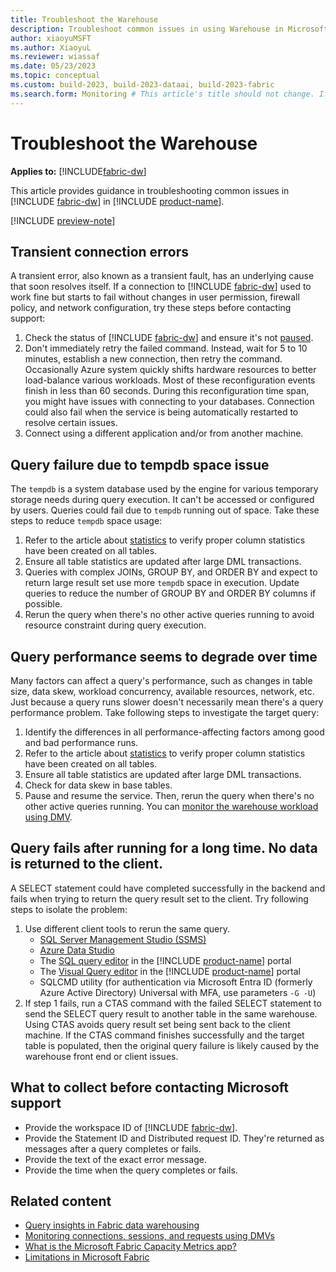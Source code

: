 ```yaml
---
title: Troubleshoot the Warehouse
description: Troubleshoot common issues in using Warehouse in Microsoft Fabric.
author: xiaoyuMSFT
ms.author: XiaoyuL
ms.reviewer: wiassaf
ms.date: 05/23/2023
ms.topic: conceptual
ms.custom: build-2023, build-2023-dataai, build-2023-fabric
ms.search.form: Monitoring # This article's title should not change. If so, contact engineering.
---
```

# Troubleshoot the Warehouse

**Applies to:** [!INCLUDE[fabric-dw](includes/applies-to-version/fabric-dw.md)]

This article provides guidance in troubleshooting common issues in [!INCLUDE [fabric-dw](includes/fabric-dw.md)] in [!INCLUDE [product-name](../includes/product-name.md)]. 

[!INCLUDE [preview-note](../includes/preview-note.md)]

## Transient connection errors

A transient error, also known as a transient fault, has an underlying cause that soon resolves itself.  If a connection to [!INCLUDE [fabric-dw](includes/fabric-dw.md)] used to work fine but starts to fail without changes in user permission, firewall policy, and network configuration, try these steps before contacting support:

1. Check the status of [!INCLUDE [fabric-dw](includes/fabric-dw.md)] and ensure it's not [paused](pause-resume.md).
1. Don't immediately retry the failed command. Instead, wait for 5 to 10 minutes, establish a new connection, then retry the command.  Occasionally Azure system quickly shifts hardware resources to better load-balance various workloads.  Most of these reconfiguration events finish in less than 60 seconds. During this reconfiguration time span, you might have issues with connecting to your databases. Connection could also fail when the service is being automatically restarted to resolve certain issues.  
1. Connect using a different application and/or from another machine.

## Query failure due to tempdb space issue

The `tempdb` is a system database used by the engine for various temporary storage needs during query execution. It can't be accessed or configured by users. Queries could fail due to `tempdb` running out of space. Take these steps to reduce `tempdb` space usage:

1. Refer to the article about [statistics](statistics.md) to verify proper column statistics have been created on all tables. 
1. Ensure all table statistics are updated after large DML transactions.
1. Queries with complex JOINs, GROUP BY, and ORDER BY and expect to return large result set use more `tempdb` space in execution.  Update queries to reduce the number of GROUP BY and ORDER BY columns if possible.
1. Rerun the query when there's no other active queries running to avoid resource constraint during query execution. 

## Query performance seems to degrade over time

Many factors can affect a query's performance, such as changes in table size, data skew, workload concurrency, available resources, network, etc.  Just because a query runs slower doesn't necessarily mean there's a query performance problem.  Take following steps to investigate the target query:

1. Identify the differences in all performance-affecting factors among good and bad performance runs. 
1. Refer to the article about [statistics](statistics.md) to verify proper column statistics have been created on all tables. 
1. Ensure all table statistics are updated after large DML transactions.
1. Check for data skew in base tables.
1. Pause and resume the service. Then, rerun the query when there's no other active queries running.  You can [monitor the warehouse workload using DMV](monitor-using-dmv.md).  

## Query fails after running for a long time. No data is returned to the client.

A SELECT statement could have completed successfully in the backend and fails when trying to return the query result set to the client.  Try following steps to isolate the problem:

1. Use different client tools to rerun the same query.  
    - [SQL Server Management Studio (SSMS)](/sql/ssms/download-sql-server-management-studio-ssms)
    - [Azure Data Studio](https://aka.ms/azuredatastudio)
    - The [SQL query editor](sql-query-editor.md) in the [!INCLUDE [product-name](../includes/product-name.md)] portal
    - The [Visual Query editor](visual-query-editor.md) in the [!INCLUDE [product-name](../includes/product-name.md)] portal
    - SQLCMD utility (for authentication via Microsoft Entra ID (formerly Azure Active Directory) Universal with MFA, use parameters `-G -U`)  
1. If step 1 fails, run a CTAS command with the failed SELECT statement to send the SELECT query result to another table in the same warehouse.  Using CTAS avoids query result set being sent back to the client machine.  If the CTAS command finishes successfully and the target table is populated, then the original query failure is likely caused by the warehouse front end or client issues.

## What to collect before contacting Microsoft support

- Provide the workspace ID of [!INCLUDE [fabric-dw](includes/fabric-dw.md)].
- Provide the Statement ID and Distributed request ID. They're returned as messages after a query completes or fails.
- Provide the text of the exact error message.
- Provide the time when the query completes or fails.

## Related content

- [Query insights in Fabric data warehousing](query-insights.md)
- [Monitoring connections, sessions, and requests using DMVs](monitor-using-dmv.md)
- [What is the Microsoft Fabric Capacity Metrics app?](../enterprise/metrics-app.md)
- [Limitations in Microsoft Fabric](limitations.md)

